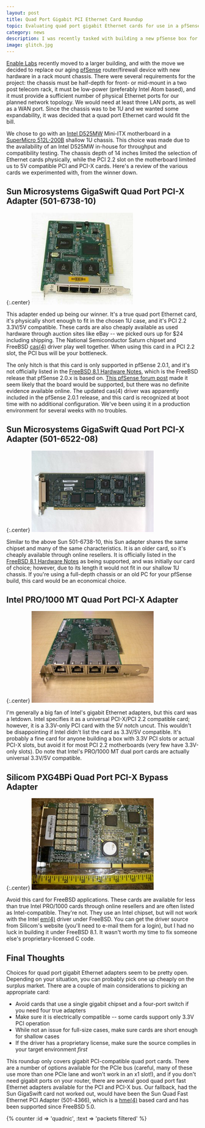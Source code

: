 ```yaml
---
layout: post
title: Quad Port Gigabit PCI Ethernet Card Roundup
topic: Evaluating quad port gigabit Ethernet cards for use in a pfSense box
category: news
description: I was recently tasked with building a new pfSense box for the office. We needed three or four Ethernet ports, and wanted to use a 1U Intel Atom based server. Finding a quad port card was a little challenging, so here's a writeup on picking the right card for your build.
image: glitch.jpg
---
```


[Enable Labs](http://www.enablelabs.com) recently moved to a larger building, and with the move we decided to replace our aging [pfSense](http://www.pfsense.org) router/firewall device with new hardware in a rack mount chassis. There were several requirements for the project: the chassis must be half-depth for front- or mid-mount in a two post telecom rack, it must be low-power (preferably Intel Atom based), and it must provide a sufficient number of physical Ethernet ports for our planned network topology. We would need at least three LAN ports, as well as a WAN port. Since the chassis was to be 1U and we wanted some expandability, it was decided that a quad port Ethernet card would fit the bill.

We chose to go with an [Intel D525MW](http://www.intel.com/content/www/us/en/motherboards/desktop-motherboards/desktop-board-d525mw.html) Mini-ITX motherboard in a [SuperMicro 512L-200B](http://www.supermicro.com/products/chassis/1u/512/sc512l-200.cfm) shallow 1U chassis. This choice was made due to the availability of an Intel D525MW in-house for throughput and compatibility testing. The chassis depth of 14 inches limited the selection of Ethernet cards physically, while the PCI 2.2 slot on the motherboard limited us to 5V compatible PCI and PCI-X cards. Here's a review of the various cards we experimented with, from the winner down.

Sun Microsystems GigaSwift Quad Port PCI-X Adapter (501-6738-10)
----------------------------------------------------------------

{:.center}
[![Sun 501-6738-10, image credit to eBay seller tryc2](/images/general/quadnic/scaled/sun6738.jpg)](/images/general/quadnic/sun6738.jpg)

This adapter ended up being our winner. It's a true quad port Ethernet card, it's physically short enough to fit in the chosen 1U case, and it's PCI 2.2 3.3V/5V compatible. These cards are also cheaply available as used hardware through auction sites like eBay -- we picked ours up for $24 including shipping. The National Semiconductor Saturn chipset and FreeBSD [cas(4)](http://www.freebsd.org/cgi/man.cgi?query=cas&sektion=4) driver play well together. When using this card in a PCI 2.2 slot, the PCI bus will be your bottleneck.

The only hitch is that this card is only supported in pfSense 2.0.1, and it's not officially listed in the [FreeBSD 8.1 Hardware Notes](http://www.freebsd.org/releases/8.1R/hardware.html#ETHERNET), which is the FreeBSD release that pfSense 2.0.x is based on. [This pfSense forum post](http://forum.pfsense.org/index.php?topic=33960.0;wap2) made it seem likely that the board would be supported, but there was no definite evidence available online. The updated cas(4) driver was apparently included in the pfSense 2.0.1 release, and this card is recognized at boot time with no additional configuration. We've been using it in a production environment for several weeks with no troubles.

Sun Microsystems GigaSwift Quad Port PCI-X Adapter (501-6522-08)
----------------------------------------------------------------

{:.center}
[![Sun 501-6522-08](/images/general/quadnic/scaled/sun6522.jpg)](/images/general/quadnic/sun6522.jpg)

Similar to the above Sun 501-6738-10, this Sun adapter shares the same chipset and many of the same characteristics. It is an older card, so it's cheaply available through online resellers. It is officially listed in the [FreeBSD 8.1 Hardware Notes](http://www.freebsd.org/releases/8.1R/hardware.html#ETHERNET) as being supported, and was initially our card of choice; however, due to its length it would not fit in our shallow 1U chassis. If you're using a full-depth chassis or an old PC for your pfSense build, this card would be an economical choice.

Intel PRO/1000 MT Quad Port PCI-X Adapter
-----------------------------------------

{:.center}
[![Intel PRO/1000 MT](/images/general/quadnic/scaled/pro1000mt.jpg)](/images/general/quadnic/pro1000mt.jpg)

I'm generally a big fan of Intel's gigabit Ethernet adapters, but this card was a letdown. Intel specifies it as a universal PCI-X/PCI 2.2 compatible card; however, it is a 3.3V-only PCI card with the 5V notch uncut. This wouldn't be disappointing if Intel didn't list the card as 3.3V/5V compatible. It's probably a fine card for anyone building a box with 3.3V PCI slots or actual PCI-X slots, but avoid it for most PCI 2.2 motherboards (very few have 3.3V-only slots). Do note that Intel's PRO/1000 MT dual port cards are actually universal 3.3V/5V compatible.

Silicom PXG4BPi Quad Port PCI-X Bypass Adapter
----------------------------------------------

{:.center}
[![Silicom PXG4BPi](/images/general/quadnic/scaled/silicom.jpg)](/images/general/quadnic/silicom.jpg)

Avoid this card for FreeBSD applications. These cards are available for less than true Intel PRO/1000 cards through online resellers and are often listed as Intel-compatible. They're not. They use an Intel chipset, but will not work with the Intel [em(4)](http://www.freebsd.org/cgi/man.cgi?query=em&sektion=4) driver under FreeBSD. You can get the driver source from Silicom's website (you'll need to e-mail them for a login), but I had no luck in building it under FreeBSD 8.1. It wasn't worth my time to fix someone else's proprietary-licensed C code.

Final Thoughts
--------------

Choices for quad port gigabit Ethernet adapters seem to be pretty open. Depending on your situation, you can probably pick one up cheaply on the surplus market. There are a couple of main considerations to picking an appropriate card:

* Avoid cards that use a single gigabit chipset and a four-port switch if you need four true adapters
* Make sure it is electrically compatible -- some cards support only 3.3V PCI operation
* While not an issue for full-size cases, make sure cards are short enough for shallow cases
* If the driver has a proprietary license, make sure the source complies in your target environment *first*

This roundup only covers gigabit PCI-compatible quad port cards. There are a number of options available for the PCIe bus (careful, many of these use more than one PCIe lane and won't work in an x1 slot!), and if you don't need gigabit ports on your router, there are several good quad port fast Ethernet adapters available for the PCI and PCI-X bus. Our fallback, had the Sun GigaSwift card not worked out, would have been the Sun Quad Fast Ethernet PCI Adapter (501-4366), which is a [hme(4)](http://www.freebsd.org/cgi/man.cgi?query=hme&sektion=4) based card and has been supported since FreeBSD 5.0.

{% counter :id => 'quadnic', :text => 'packets filtered' %}
